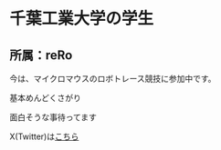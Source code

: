 # 千葉工業大学の学生
## 所属：reRo
今は、マイクロマウスのロボトレース競技に参加中です。

基本めんどくさがり

面白そうな事待ってます

X(Twitter)は[こちら](https://x.com/tutui1084)
